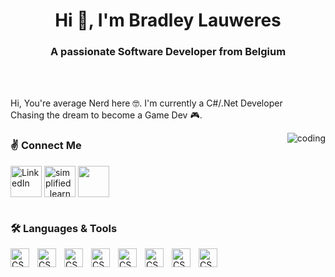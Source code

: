 <h1 align="center">Hi 👋, I'm Bradley Lauweres</h1>
<h3 align="center">A passionate Software Developer from Belgium</h3>

<br/>
<br/>

<p align="left">Hi, You're average Nerd here 🤓. I'm currently a C#/.Net Developer  <br/>
Chasing the dream to become a Game Dev 🎮.</p>

<img align="right" alt="coding" src="https://media.giphy.com/media/Qkbm4jGMam7PfdWzHM/giphy.gif" />

### ✌ Connect Me
<p align="left">
<a href="https://www.linkedin.com/in/bradley-lauweres-b00921239/" target="blank"><img align="center" src="https://cdn.jsdelivr.net/gh/devicons/devicon/icons/linkedin/linkedin-original.svg" alt="LinkedIn" height="50" width="50" /></a>
<a href="https://www.instagram.com/katqinxd/r" target="blank"><img align="center" src="https://raw.githubusercontent.com/rahuldkjain/github-profile-readme-generator/master/src/images/icons/Social/instagram.svg" alt="simplified_learner" height="50" width="50" /></a>
<a href="https://www.facebook.com/bradley.lauweres.9/" target="blank"><img align="center" src="https://cdn.jsdelivr.net/gh/devicons/devicon/icons/facebook/facebook-plain.svg" height="50" width="50" /></a>
</p>

#

### 🛠 Languages & Tools
<img align="left" alt="CSharp" width="30px" style="padding-right:10px;" src="https://cdn.jsdelivr.net/gh/devicons/devicon/icons/csharp/csharp-line.svg">
<img align="left" alt="CSharp" width="30px" style="padding-right:10px;" src="https://cdn.jsdelivr.net/gh/devicons/devicon/icons/unity/unity-original-wordmark.svg">
<img align="left" alt="CSharp" width="30px" style="padding-right:10px;" src="https://cdn.jsdelivr.net/gh/devicons/devicon/icons/dotnetcore/dotnetcore-original.svg">
<img align="left" alt="CSharp" width="30px" style="padding-right:10px;" src="https://cdn.jsdelivr.net/gh/devicons/devicon/icons/javascript/javascript-plain.svg">
<img align="left" alt="CSharp" width="30px" style="padding-right:10px;" src="https://cdn.jsdelivr.net/gh/devicons/devicon/icons/cplusplus/cplusplus-original.svg">
<img align="left" alt="CSharp" width="30px" style="padding-right:10px;" src="https://cdn.jsdelivr.net/gh/devicons/devicon/icons/unrealengine/unrealengine-original-wordmark.svg">
<img align="left" alt="CSharp" width="30px" style="padding-right:10px;" src="https://cdn.jsdelivr.net/gh/devicons/devicon/icons/git/git-original.svg">
<img align="left" alt="CSharp" width="30px" style="padding-right:10px;" src="https://cdn.jsdelivr.net/gh/devicons/devicon/icons/github/github-original.svg">
<br/>

#

<!--
**BradleyLauweres/BradleyLauweres** is a ✨ _special_ ✨ repository because its `README.md` (this file) appears on your GitHub profile.

Here are some ideas to get you started:

- 🔭 I’m currently working on ...
- 🌱 I’m currently learning C++
- 💬 Ask me about ...
- 📫 How to reach me: ...
- 😄 Pronouns: ...
- ⚡ Fun fact: ...
-->
